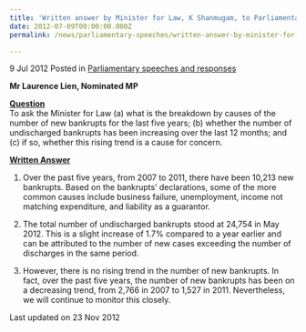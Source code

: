 ```yaml
---
title: 'Written answer by Minister for Law, K Shanmugam, to Parliamentary Question on bankruptcy'
date: 2012-07-09T00:00:00.000Z
permalink: /news/parliamentary-speeches/written-answer-by-minister-for-law-k-shanmugam-to-parliamentary-question-on-bankruptcy

---
```




9 Jul 2012 Posted in [Parliamentary speeches and responses](/news/parliamentary-speeches)

**Mr Laurence Lien, Nominated MP**

**<u>Question</u>**  
To ask the Minister for Law (a) what is the breakdown by causes of the number of new bankrupts for the last five years; (b) whether the number of undischarged bankrupts has been increasing over the last 12 months; and (c) if so, whether this rising trend is a cause for concern.

**<u>Written Answer</u>**
1. Over the past five years, from 2007 to 2011, there have been 10,213 new bankrupts. Based on the bankrupts’ declarations, some of the more common causes include business failure, unemployment, income not matching expenditure, and liability as a guarantor.
 
2. The total number of undischarged bankrupts stood at 24,754 in May 2012. This is a slight increase of 1.7% compared to a year earlier and can be attributed to the number of new cases exceeding the number of discharges in the same period. 
 
3. However, there is no rising trend in the number of new bankrupts. In fact, over the past five years, the number of new bankrupts has been on a decreasing trend, from 2,766 in 2007 to 1,527 in 2011. Nevertheless, we will continue to monitor this closely.


<p class="right-side-updated">Last updated on 23 Nov 2012</p> 




